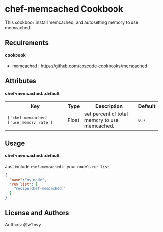 chef-memcached Cookbook
=======================

This cookbook install memcached, and autosetting memory to use memcached.

Requirements
------------

#### cookbook

- memcached : https://github.com/opscode-cookbooks/memcached

Attributes
----------

#### chef-memcached::default
<table>
  <tr>
    <th>Key</th>
    <th>Type</th>
    <th>Description</th>
    <th>Default</th>
  </tr>
  <tr>
    <td><tt>['chef-memcached']['use_memory_rate']</tt></td>
    <td>Float</td>
    <td>set percent of total memory to use memcached.</td>
    <td><tt>0.7</tt></td>
  </tr>
</table>

Usage
-----
#### chef-memcached::default

Just include `chef-memcached` in your node's `run_list`:

```json
{
  "name":"my_node",
  "run_list": [
    "recipe[chef-memcached]"
  ]
}
```

License and Authors
-------------------
Authors: @w1mvy
